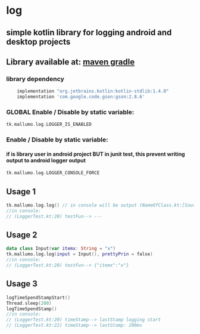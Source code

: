 # log

## simple kotlin library for logging android and desktop projects

## Library available at: [maven gradle](https://github.com/mallumoSK/log/packages/)

### library dependency
```groovy
    implementation "org.jetbrains.kotlin:kotlin-stdlib:1.4.0"
    implementation 'com.google.code.gson:gson:2.8.6'
```

### GLOBAL Enable / Disable by static variable:
```kotlin
tk.mallumo.log.LOGGER_IS_ENABLED
```

### Enable / Disable by static variable:
####  if is library user in android project BUT in junit test, this prevent writing output to android logger output
```kotlin
tk.mallumo.log.LOGGER_CONSOLE_FORCE
```

## Usage 1
```kotlin
tk.mallumo.log.log() // in console will be output (NameOfClass.kt:[Souce-Code-Line-Nuber]) [name-of-method]--> [three-dash]
//in console: 
// (LoggerTest.kt:20) testFun--> ---
```

## Usage 2
```kotlin
data class Input(var itemx: String = "x")
tk.mallumo.log.log(input = Input(), prettyPrin = false)
//in console: 
// (LoggerTest.kt:20) testFun--> {"itemx":"x"}
```

## Usage 3
```kotlin
logTimeSpendStampStart()
Thread.sleep(200)
logTimeSpendStamp()
//in console: 
// (LoggerTest.kt:20) timeStamp--> lastStamp logging start
// (LoggerTest.kt:22) timeStamp--> lastStamp: 200ms
```
